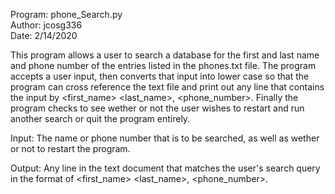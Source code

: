 Program: phone_Search.py  
Author: jcosg336  
Date: 2/14/2020  

This program allows a user to search a database for the first and last name and
phone number of the entries listed in the phones.txt file. The program accepts a
user input, then converts that input into lower case so that the program can cross
reference the text file and print out any line that contains the input by <first_name>
<last_name>, <phone_number>. Finally the program checks to see wether or not the user
wishes to restart and run another search or quit the program entirely.

Input: The name or phone number that is to be searched, as well as wether or not to
restart the program.

Output: Any line in the text document that matches the user's search query in the format
of <first_name> <last_name>, <phone_number>.
